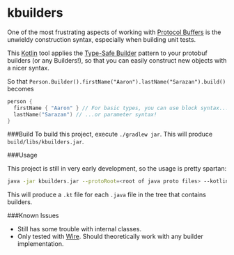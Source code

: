 # kbuilders

One of the most frustrating aspects of working with [Protocol Buffers](https://github.com/google/protobuf) is the unwieldy construction syntax, especially when building unit tests.

This [Kotlin](kotlinlang.org) tool applies the [Type-Safe Builder](http://kotlinlang.org/docs/reference/type-safe-builders.html) pattern to your protobuf builders (or any Builders!), so that you can easily construct new objects with a nicer syntax.

So that `Person.Builder().firstName("Aaron").lastName("Sarazan").build()` becomes
```kotlin
person {
  firstName { "Aaron" } // For basic types, you can use block syntax...
  lastName("Sarazan") // ...or parameter syntax!
}
```

###Build
To build this project, execute `./gradlew jar`. This will produce `build/libs/kbuilders.jar`.

###Usage

This project is still in very early development, so the usage is pretty spartan:

```bash
java -jar kbuilders.jar --protoRoot=<root of java proto files> --kotlinRoot=<root of destination kotlin files>
```

This will produce a `.kt` file for each `.java` file in the tree that contains builders.

###Known Issues
* Still has some trouble with internal classes.
* Only tested with [Wire](https://github.com/square/wire). Should theoretically work with any builder implementation.
